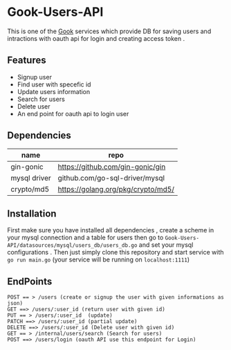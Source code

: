 # Gook-Users-API


This is one of the [Gook](https://github.com/Armingodiz/Gook) services which provide DB for saving users and intractions with oauth api for login and creating access token . 

## Features 

* Signup user 
* Find user with specefic id 
* Update users information
* Search for users
* Delete user
* An end point for oauth api to login user

## Dependencies
name     | repo
------------- | -------------
  gin-gonic   | https://github.com/gin-gonic/gin
  mysql driver| github.com/go-sql-driver/mysql
  crypto/md5  | https://golang.org/pkg/crypto/md5/
  

## Installation

First make sure you have installed all dependencies ,
create a scheme in your mysql connection and a table for users then go to `Gook-Users-API/datasources/mysql/users_db/users_db.go`
and set your mysql configurations . 
Then just simply clone this repository and start service with `go run main.go` (your service will be running on `localhost:1111`)


## EndPoints 

	POST == > /users (create or signup the user with given informations as json)
	GET ==> /users/:user_id (return user with given id)
	PUT == > /users/:user_id  (update)
	PATCH ==> /users/:user_id (partial update)
	DELETE ==> /users/:user_id (Delete user with given id)
	GET == > /internal/users/search (Search for users)
	POST ==> /users/login (oauth API use this endpoint for Login)









